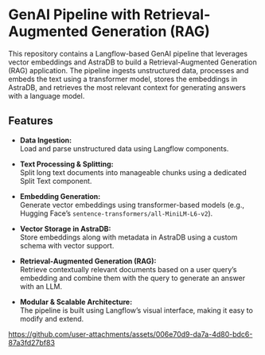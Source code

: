 # GenAI Pipeline with Retrieval-Augmented Generation (RAG)

This repository contains a Langflow-based GenAI pipeline that leverages vector embeddings and AstraDB to build a Retrieval-Augmented Generation (RAG) application. The pipeline ingests unstructured data, processes and embeds the text using a transformer model, stores the embeddings in AstraDB, and retrieves the most relevant context for generating answers with a language model.

## Features

- **Data Ingestion:**  
  Load and parse unstructured data using Langflow components.

- **Text Processing & Splitting:**  
  Split long text documents into manageable chunks using a dedicated Split Text component.

- **Embedding Generation:**  
  Generate vector embeddings using transformer-based models (e.g., Hugging Face’s `sentence-transformers/all-MiniLM-L6-v2`).

- **Vector Storage in AstraDB:**  
  Store embeddings along with metadata in AstraDB using a custom schema with vector support.

- **Retrieval-Augmented Generation (RAG):**  
  Retrieve contextually relevant documents based on a user query’s embedding and combine them with the query to generate an answer with an LLM.

- **Modular & Scalable Architecture:**  
  The pipeline is built using Langflow’s visual interface, making it easy to modify and extend.


https://github.com/user-attachments/assets/006e70d9-da7a-4d80-bdc6-87a3fd27bf83

